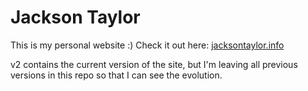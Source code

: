 # Jackson Taylor

This is my personal website :) Check it out here: [jacksontaylor.info](https://www.jacksontaylor.info)

v2 contains the current version of the site, but I'm leaving all previous versions in this repo so that I can see the evolution.
